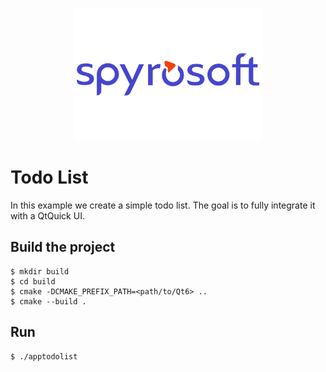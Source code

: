 <p align="center"><img src="/doc/spyrosoft_color_rgb-1.png" alt="Spyrosoft" width="300" height="auto"></p>

# Todo List

In this example we create a simple todo list.
The goal is to fully integrate it with a QtQuick UI.

## Build the project

```
$ mkdir build
$ cd build
$ cmake -DCMAKE_PREFIX_PATH=<path/to/Qt6> ..
$ cmake --build .
```

## Run

```
$ ./apptodolist
```